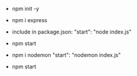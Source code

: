 
- npm init -y

- npm i express

- include in package.json:
"start": "node index.js"
 - npm start


- npm i nodemon
"start": "nodemon index.js"
 - npm start